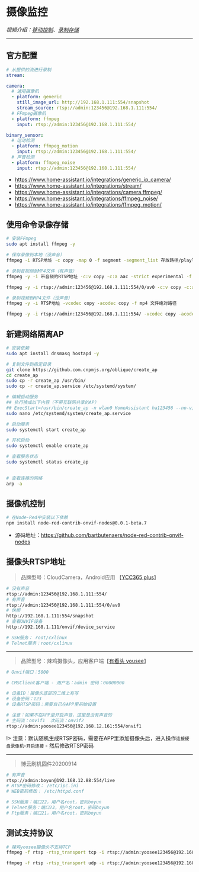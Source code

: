 # 摄像监控

*视频介绍：[移动控制](https://www.bilibili.com/video/BV1bZ4y1N74q/)、[录制存储](https://www.bilibili.com/video/BV1kK4y1872d/)*

---

## 官方配置

```yaml
# 从提供的流进行录制
stream:

camera:
  # 通用摄像机
  - platform: generic
    still_image_url: http://192.168.1.111:554/snapshot
    stream_source: rtsp://admin:123456@192.168.1.111:554/
  # FFmpeg摄像机
  - platform: ffmpeg
    input: rtsp://admin:123456@192.168.1.111:554/

binary_sensor:
  # 运动检测
  - platform: ffmpeg_motion
    input: rtsp://admin:123456@192.168.1.111:554/
  # 声音检测
  - platform: ffmpeg_noise
    input: rtsp://admin:123456@192.168.1.111:554/
```

- https://www.home-assistant.io/integrations/generic_ip_camera/
- https://www.home-assistant.io/integrations/stream/
- https://www.home-assistant.io/integrations/camera.ffmpeg/
- https://www.home-assistant.io/integrations/ffmpeg_noise/
- https://www.home-assistant.io/integrations/ffmpeg_motion/

## 使用命令录像存储

```bash
# 安装FFmpeg
sudo apt install ffmpeg -y

# 保存录像到本地（没声音）
ffmpeg -i RTSP地址 -c copy -map 0 -f segment -segment_list 存放路径/playlist.m3u8 -segment_time 5 存放路径/output%09d.ts

# 录制音视频到MP4文件（有声音）
ffmpeg -y -i 带音频的RTSP地址 -c:v copy -c:a aac -strict experimental -f mp4 文件绝对路径

ffmpeg -y -i rtsp://admin:123456@192.168.1.111:554/0/av0 -c:v copy -c:a aac -strict experimental -f mp4 /home/pi/homeassistant/media/test.mp4

# 录制视频到MP4文件（没声音）
ffmpeg -y -i RTSP地址 -vcodec copy -acodec copy -f mp4 文件绝对路径

ffmpeg -y -i rtsp://admin:123456@192.168.1.111:554/ -vcodec copy -acodec copy -f mp4 /home/pi/homeassistant/media/test.mp4

```

## 新建网络隔离AP

```bash
# 安装依赖
sudo apt install dnsmasq hostapd -y

# 复制文件到指定目录
git clone https://github.com.cnpmjs.org/oblique/create_ap
cd create_ap
sudo cp -r create_ap /usr/bin/
sudo cp -r create_ap.service /etc/systemd/system/

# 编辑启动服务
## 执行换成以下内容（不带互联网共享的AP）
## ExecStart=/usr/bin/create_ap -n wlan0 HomeAssistant ha123456 --no-virt
sudo nano /etc/systemd/system/create_ap.service

# 启动服务
sudo systemctl start create_ap

# 开机启动
sudo systemctl enable create_ap

# 查看服务状态
sudo systemctl status create_ap
 
```

```bash
# 查看连接的网络
arp -a
```

## 摄像机控制

```bash
# 在Node-Red中安装以下依赖
npm install node-red-contrib-onvif-nodes@0.0.1-beta.7
```
- 源码地址：https://github.com/bartbutenaers/node-red-contrib-onvif-nodes

## 摄像头RTSP地址

> 品牌型号：CloudCamera，Android应用 【[YCC365 plus](https://www.closeli.cn/app/1536546203748)】
```bash
# 没有声音
rtsp://admin:123456@192.168.1.111:554/
# 有声音
rtsp://admin:123456@192.168.1.111:554/0/av0
# 快照
http://192.168.1.111:554/snapshot
# 查看ONVIF设备
http://192.168.1.111/onvif/device_service 

# SSH服务： root/cxlinux
# Telnet服务：root/cxlinux
```

---

> 品牌型号：辣鸡摄像头，应用客户端【[有看头 yousee](http://yoosee.co/index.html)】

```bash
# Onvif端口：5000

# CMSClient客户端 - 用户名：admin 密码：00000000

# 设备ID：摄像头底部的二维上有写
# 设备密码：123
# 设备RTSP密码：需要自己在APP里初始设置

# 注意：如果不在APP里开启声音，这里是没有声音的
# 主码流：onvif1  次码流：onvif2
rtsp://admin:yoosee123456@192.168.12.161:554/onvif1
```
!> 注意：默认随机生成RTSP密码，需要在APP里添加摄像头后，进入操作`连接硬盘录像机`-`开启连接` - 然后修改RTSP密码

---

> 博云刷机固件20200914
```bash
# 有声音
rtsp://admin:boyun@192.168.12.88:554/live
# RTSP密码修改： /etc/ipc.ini
# WEB密码修改： /etc/httpd.conf

# SSH服务：端口22，用户名root，密码boyun
# Telnet服务：端口23，用户名root，密码boyun
# Ftp服务：端口21，用户名root，密码boyun
```

## 测试支持协议

```bash
# 辣鸡yoosee摄像头不支持TCP
ffmpeg -f rtsp -rtsp_transport tcp -i rtsp://admin:yoosee123456@192.168.1.114:554/onvif1 -an -f null -

ffmpeg -f rtsp -rtsp_transport udp -i rtsp://admin:yoosee123456@192.168.1.114:554/onvif1 -an -f null -
```